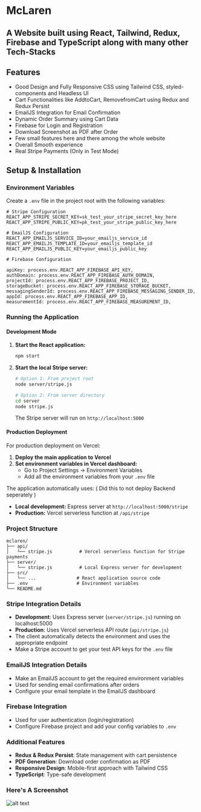 # McLaren

## A Website built using React, Tailwind, Redux, Firebase and TypeScript along with many other Tech-Stacks  

## Features

- Good Design and Fully Responsive CSS using Tailwind CSS, styled-components and Headless UI
- Cart Functionalities like AddtoCart, RemovefromCart using Redux and Redux Persist
- EmailJS Integration for Email Confirmation
- Dynamic Order Summary using Cart Data
- Firebase for Login and Registration
- Download Screenshot as PDF after Order
- Few small features here and there among the whole website
- Overall Smooth experience
- Real Stripe Payments (Only in Test Mode)

## Setup & Installation

### Environment Variables

Create a `.env` file in the project root with the following variables:

```env
# Stripe Configuration
REACT_APP_STRIPE_SECRET_KEY=sk_test_your_stripe_secret_key_here
REACT_APP_STRIPE_PUBLIC_KEY=pk_test_your_stripe_public_key_here

# EmailJS Configuration
REACT_APP_EMAILJS_SERVICE_ID=your_emailjs_service_id
REACT_APP_EMAILJS_TEMPLATE_ID=your_emailjs_template_id
REACT_APP_EMAILJS_PUBLIC_KEY=your_emailjs_public_key

# Firebase Configuration

apiKey: process.env.REACT_APP_FIREBASE_API_KEY,
authDomain: process.env.REACT_APP_FIREBASE_AUTH_DOMAIN,
projectId: process.env.REACT_APP_FIREBASE_PROJECT_ID,
storageBucket: process.env.REACT_APP_FIREBASE_STORAGE_BUCKET,
messagingSenderId: process.env.REACT_APP_FIREBASE_MESSAGING_SENDER_ID,
appId: process.env.REACT_APP_FIREBASE_APP_ID,
measurementId: process.env.REACT_APP_FIREBASE_MEASUREMENT_ID,

```

### Running the Application

#### Development Mode

1. **Start the React application:**
   ```bash
   npm start
   ```

2. **Start the local Stripe server:**
   ```bash
   # Option 1: From project root
   node server/stripe.js
   
   # Option 2: From server directory
   cd server
   node stripe.js
   ```

   The Stripe server will run on `http://localhost:5000`

#### Production Deployment

For production deployment on Vercel:

1. **Deploy the main application to Vercel**
2. **Set environment variables in Vercel dashboard:**
   - Go to Project Settings → Environment Variables
   - Add all the environment variables from your `.env` file

The application automatically uses: ( Did this to not deploy Backend seperately )
- **Local development:** Express server at `http://localhost:5000/stripe`
- **Production:** Vercel serverless function at `/api/stripe`

### Project Structure

```
mclaren/
├── api/
│   └── stripe.js          # Vercel serverless function for Stripe payments
├── server/
│   └── stripe.js          # Local Express server for development
├── src/
│   └── ...               # React application source code
├── .env                  # Environment variables
└── README.md
```

### Stripe Integration Details

- **Development**: Uses Express server (`server/stripe.js`) running on localhost:5000
- **Production**: Uses Vercel serverless API route (`api/stripe.js`)
- The client automatically detects the environment and uses the appropriate endpoint
- Make a Stripe account to get your test API keys for the `.env` file

### EmailJS Integration Details

- Make an EmailJS account to get the required environment variables
- Used for sending email confirmations after orders
- Configure your email template in the EmailJS dashboard

### Firebase Integration

- Used for user authentication (login/registration)
- Configure Firebase project and add your config variables to `.env`

### Additional Features

- **Redux & Redux Persist**: State management with cart persistence
- **PDF Generation**: Download order confirmation as PDF
- **Responsive Design**: Mobile-first approach with Tailwind CSS
- **TypeScript**: Type-safe development

### Here's A Screenshot

![alt text](<Screenshot.png>)